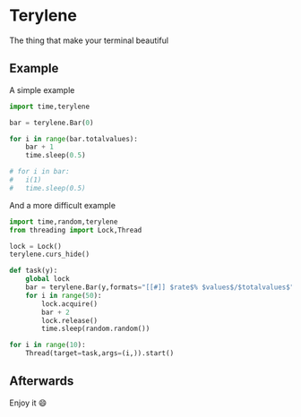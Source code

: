 # Terylene
The thing that make your terminal beautiful

## Example
A simple example
```python
import time,terylene

bar = terylene.Bar(0)

for i in range(bar.totalvalues):
	bar + 1
	time.sleep(0.5)

# for i in bar:
# 	i(1)
# 	time.sleep(0.5)
```

And a more difficult example
```python
import time,random,terylene
from threading import Lock,Thread

lock = Lock()
terylene.curs_hide()

def task(y):
	global lock
	bar = terylene.Bar(y,formats="[[#]] $rate$% $values$/$totalvalues$")
	for i in range(50):
		lock.acquire()
		bar + 2
		lock.release()
		time.sleep(random.random())

for i in range(10):
	Thread(target=task,args=(i,)).start()
```

## Afterwards
Enjoy it :smile: